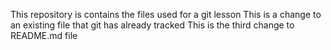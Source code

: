 This repository is contains the files used for a git lesson
This is a change to an existing file that git has already tracked
This is the third change to README.md file
